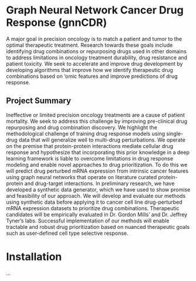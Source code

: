 
# Graph Neural Network Cancer Drug Response (gnnCDR)

A major goal in precision oncology is to match a patient and tumor to the optimal therapeutic treatment. Research towards these goals include identifying drug combinations or repurposing drugs used in other domains to address limitations in oncology treatment durability, drug resistance and patient toxicity. We seek to accelerate and improve drug development by developing algorithms that improve how we identify therapeutic drug combinations based on ‘omic features and improve predictions of drug response.

## Project Summary 

Ineffective or limited precision oncology treatments are a cause of patient mortality. We seek to address this challenge by improving pre-clinical drug repurposing and drug combination discovery. We highlight the methodological challenge of training drug response models using single-drug data that will generalize well to multi-drug perturbations. We operate on the premise that protein-protein interactions mediate cellular drug response and hypothesize that incorporating this prior knowledge in a deep learning framework is liable to overcome limitations in drug response modeling and enable novel approaches to drug prioritization. To do this we will predict drug perturbed mRNA expression from intrinsic cancer features using graph neural networks that operate on literature curated protein-protein and drug-target interactions. In preliminary research, we have developed a synthetic data generator, which we have used to show promise and feasibility of our approach. We will develop and evaluate our methods using synthetic data before applying it to cancer cell line drug-perturbed mRNA expression datasets to prioritize drug combinations. Therapeutic candidates will be empirically evaluated in Dr. Gordon Mills’ and Dr. Jeffrey Tyner’s labs. Successful implementation of our methods will enable tractable and robust drug prioritization based on nuanced therapeutic goals such as user-defined cell type selective response. 

# Installation 

...